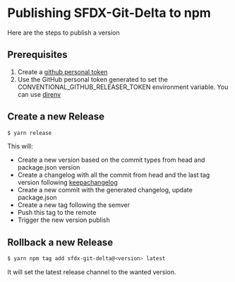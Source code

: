 # Publishing SFDX-Git-Delta to npm

Here are the steps to publish a version

## Prerequisites

1. Create a [github personal token](https://docs.github.com/en/github/authenticating-to-github/creating-a-personal-access-token)
2. Use the GitHub personal token generated to set the CONVENTIONAL_GITHUB_RELEASER_TOKEN environment variable. You can use [direnv](https://direnv.net/)

## Create a new Release

```sh
$ yarn release
```

This will:

- Create a new version based on the commit types from head and package.json version
- Create a changelog with all the commit from head and the last tag version following [keepachangelog](https://keepachangelog.com/en/1.0.0/)
- Create a new commit with the generated changelog, update package.json
- Create a new tag following the semver
- Push this tag to the remote
- Trigger the new version publish

## Rollback a new Release

```sh
$ yarn npm tag add sfdx-git-delta@<version> latest 
```

It will set the latest release channel to the wanted version.